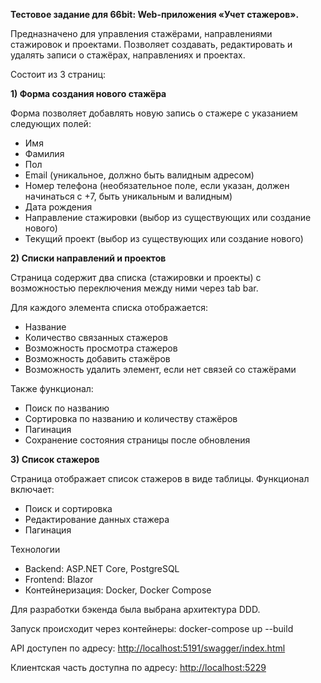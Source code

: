 **Тестовое задание для 66bit: Web-приложения «Учет стажеров».** 

Предназначено для управления стажёрами, направлениями стажировок и проектами. 
Позволяет создавать, редактировать и удалять записи о стажёрах, направлениях и проектах.

Состоит из 3 страниц:

**1) Форма создания нового стажёра**

Форма позволяет добавлять новую запись о стажере с указанием следующих полей:
  - Имя
  - Фамилия
  - Пол
  - Email (уникальное, должно быть валидным адресом)
  - Номер телефона (необязательное поле, если указан, должен начинаться с +7, быть уникальным и валидным)
  - Дата рождения
  - Направление стажировки (выбор из существующих или создание нового)
  - Текущий проект (выбор из существующих или создание нового)

**2) Списки направлений и проектов**

Страница содержит два списка (стажировки и проекты) с возможностью переключения между ними через tab bar. 

Для каждого элемента списка отображается:
  - Название
  - Количество связанных стажеров
  - Возможность просмотра стажеров
  - Возможность добавить стажёров
  - Возможность удалить элемент, если нет связей со стажёрами

Также функционал:
  - Поиск по названию
  - Сортировка по названию и количеству стажёров
  - Пагинация
  - Сохранение состояния страницы после обновления

**3) Список стажеров**

Страница отображает список стажеров в виде таблицы. Функционал включает:
  - Поиск и сортировка
  - Редактирование данных стажера
  - Пагинация

Технологии
  - Backend: ASP.NET Core, PostgreSQL
  - Frontend: Blazor
  - Контейнеризация: Docker, Docker Compose

Для разработки бэкенда была выбрана архитектура DDD.

Запуск происходит через контейнеры: docker-compose up --build

API доступен по адресу: [http://localhost:5191/swagger/index.html](http://localhost:5191/swagger/index.html)

Клиентская часть доступна по адресу: [http://localhost:5229](http://localhost:5229/)
